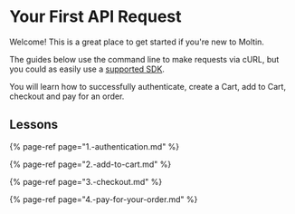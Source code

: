 # Your First API Request

Welcome! This is a great place to get started if you're new to Moltin.

The guides below use the command line to make requests via cURL, but you could as easily use a [supported SDK](../developer-tools/sdks.md).

You will learn how to successfully authenticate, create a Cart, add to Cart, checkout and pay for an order.

## Lessons

{% page-ref page="1.-authentication.md" %}

{% page-ref page="2.-add-to-cart.md" %}

{% page-ref page="3.-checkout.md" %}

{% page-ref page="4.-pay-for-your-order.md" %}



